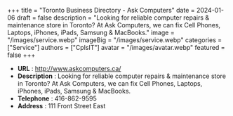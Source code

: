 +++
title = "Toronto Business Directory - Ask Computers"
date = 2024-01-06
draft = false
description = "Looking for reliable computer repairs & maintenance store in Toronto? At Ask Computers, we can fix Cell Phones, Laptops, iPhones, iPads, Samsung & MacBooks."
image = "/images/service.webp"
imageBig = "/images/service.webp"
categories = ["Service"]
authors = ["CplsIT"]
avatar = "/images/avatar.webp"
featured = false
+++


* **URL** :  http://www.askcomputers.ca/
* **Description** : Looking for reliable computer repairs & maintenance store in Toronto? At Ask Computers, we can fix Cell Phones, Laptops, iPhones, iPads, Samsung & MacBooks.
* **Telephone** : 416-862-9595
* **Address** : 111 Front Street East